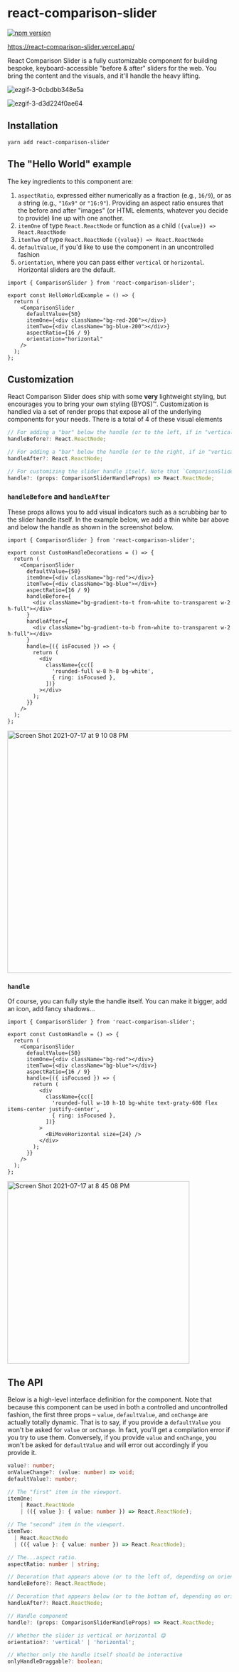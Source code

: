 # react-comparison-slider

[![npm version](https://badge.fury.io/js/react-comparison-slider.svg)](https://badge.fury.io/js/react-comparison-slider)

https://react-comparison-slider.vercel.app/

React Comparison Slider is a fully customizable component for building bespoke, keyboard-accessible "before & after" sliders for the web. You bring the content and the visuals, and it'll handle the heavy lifting.

![ezgif-3-0cbdbb348e5a](https://user-images.githubusercontent.com/5148596/126052111-635805d1-6583-45f2-a9c1-76a154eb39a0.gif)

![ezgif-3-d3d224f0ae64](https://user-images.githubusercontent.com/5148596/126052875-9dd65770-b544-4618-af97-9a8c17fedde9.gif)

## Installation

```
yarn add react-comparison-slider
```

## The "Hello World" example

The key ingredients to this component are:

1. `aspectRatio`, expressed either numerically as a fraction (e.g., `16/9`), or as a string (e.g., `"16x9"` or `"16:9"`). Providing an aspect ratio ensures that the before and after "images" (or HTML elements, whatever you decide to provide) line up with one another.
2. `itemOne` of type `React.ReactNode` or function as a child `({value}) => React.ReactNode`
3. `itemTwo` of type `React.ReactNode` `({value}) => React.ReactNode`
4. `defaultValue`, if you'd like to use the component in an uncontrolled fashion
5. `orientation`, where you can pass either `vertical` or `horizontal`. Horizontal sliders are the default.

```tsx
import { ComparisonSlider } from 'react-comparison-slider';

export const HelloWorldExample = () => {
  return (
    <ComparisonSlider
      defaultValue={50}
      itemOne={<div className="bg-red-200"></div>}
      itemTwo={<div className="bg-blue-200"></div>}
      aspectRatio={16 / 9}
      orientation="horizontal"
    />
  );
};
```

## Customization

React Comparison Slider does ship with some **very** lightweight styling, but encourages you to bring your own styling (BYOS)™️. Customization is handled via a set of render props that expose all of the underlying components for your needs. There is a total of 4 of these visual elements

```ts
// For adding a "bar" below the handle (or to the left, if in "vertical" orientation)
handleBefore?: React.ReactNode;

// For adding a "bar" below the handle (or to the right, if in "vertical" orientation)
handleAfter?: React.ReactNode;

// For customizing the slider handle itself. Note that `ComparisonSliderHandleProps` exposes an `isFocused` prop that you can use to style the handle when it has keyboard focus.
handle?: (props: ComparisonSliderHandleProps) => React.ReactNode;
```

### `handleBefore` and `handleAfter`

These props allows you to add visual indicators such as a scrubbing bar to the slider handle itself. In the example below, we add a thin white bar above and below the handle as shown in the screenshot below.

```tsx
import { ComparisonSlider } from 'react-comparison-slider';

export const CustomHandleDecorations = () => {
  return (
    <ComparisonSlider
      defaultValue={50}
      itemOne={<div className="bg-red"></div>}
      itemTwo={<div className="bg-blue"></div>}
      aspectRatio={16 / 9}
      handleBefore={
        <div className="bg-gradient-to-t from-white to-transparent w-2 h-full"></div>
      }
      handleAfter={
        <div className="bg-gradient-to-b from-white to-transparent w-2 h-full"></div>
      }
      handle={({ isFocused }) => {
        return (
          <div
            className={cc([
              'rounded-full w-8 h-8 bg-white',
              { ring: isFocused },
            ])}
          ></div>
        );
      }}
    />
  );
};
```

<img width="543" alt="Screen Shot 2021-07-17 at 9 10 08 PM" src="https://user-images.githubusercontent.com/5148596/126052824-e6cc2745-d14e-4879-b223-90578317e85c.png">

### `handle`

Of course, you can fully style the handle itself. You can make it bigger, add an icon, add fancy shadows...

```tsx
import { ComparisonSlider } from 'react-comparison-slider';

export const CustomHandle = () => {
  return (
    <ComparisonSlider
      defaultValue={50}
      itemOne={<div className="bg-red"></div>}
      itemTwo={<div className="bg-blue"></div>}
      aspectRatio={16 / 9}
      handle={({ isFocused }) => {
        return (
          <div
            className={cc([
              'rounded-full w-10 h-10 bg-white text-graty-600 flex items-center justify-center',
              { ring: isFocused },
            ])}
          >
            <BiMoveHorizontal size={24} />
          </div>
        );
      }}
    />
  );
};
```

<img width="409" alt="Screen Shot 2021-07-17 at 8 45 08 PM" src="https://user-images.githubusercontent.com/5148596/126052376-c48c9800-7297-4124-b6ad-f269ba2353a9.png">

## The API

Below is a high-level interface definition for the component. Note that because this component can be used in both a controlled and uncontrolled fashion, the first three props – `value`, `defaultValue`, and `onChange` are actually totally dynamic. That is to say, if you provide a `defaultValue` you won't be asked for `value` or `onChange`. In fact, you'll get a compilation error if you try to use them. Conversely, if you provide `value` and `onChange`, you won't be asked for `defaultValue` and will error out accordingly if you provide it.

```ts
value?: number;
onValueChange?: (value: number) => void;
defaultValue?: number;

// The "first" item in the viewport.
itemOne:
    | React.ReactNode
    | (({ value }: { value: number }) => React.ReactNode);

// The "second" item in the viewport.
itemTwo:
  | React.ReactNode
  | (({ value }: { value: number }) => React.ReactNode);

// The...aspect ratio.
aspectRatio: number | string;

// Decoration that appears above (or to the left of, depending on orientation) the handle.
handleBefore?: React.ReactNode;

// Decoration that appears below (or to the bottom of, depending on orientation) the handle.
handleAfter?: React.ReactNode;

// Handle component
handle?: (props: ComparisonSliderHandleProps) => React.ReactNode;

// Whether the slider is vertical or horizontal 😋
orientation?: 'vertical' | 'horizontal';

// Whether only the handle itself should be interactive
onlyHandleDraggable?: boolean;
```
